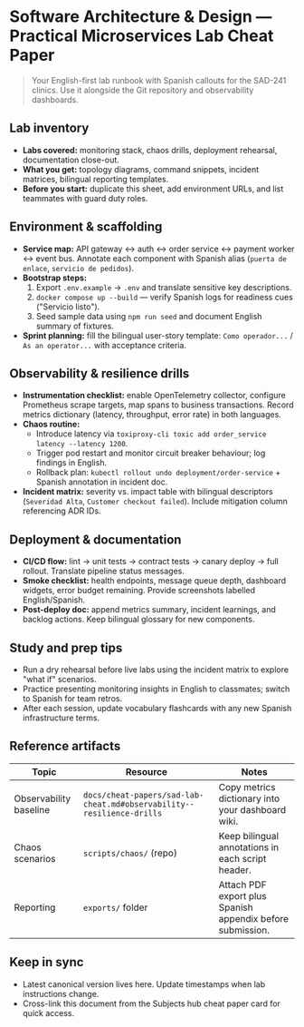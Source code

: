 # Software Architecture & Design — Practical Microservices Lab Cheat Paper

> Your English-first lab runbook with Spanish callouts for the SAD-241 clinics. Use it alongside the Git repository and observability dashboards.

## Lab inventory
- **Labs covered:** monitoring stack, chaos drills, deployment rehearsal, documentation close-out.
- **What you get:** topology diagrams, command snippets, incident matrices, bilingual reporting templates.
- **Before you start:** duplicate this sheet, add environment URLs, and list teammates with guard duty roles.

## Environment & scaffolding
- **Service map:** API gateway ↔ auth ↔ order service ↔ payment worker ↔ event bus. Annotate each component with Spanish alias (`puerta de enlace`, `servicio de pedidos`).
- **Bootstrap steps:**
  1. Export `.env.example` → `.env` and translate sensitive key descriptions.
  2. `docker compose up --build` — verify Spanish logs for readiness cues ("Servicio listo").
  3. Seed sample data using `npm run seed` and document English summary of fixtures.
- **Sprint planning:** fill the bilingual user-story template: `Como operador...` / `As an operator...` with acceptance criteria.

## Observability & resilience drills
- **Instrumentation checklist:** enable OpenTelemetry collector, configure Prometheus scrape targets, map spans to business transactions. Record metrics dictionary (latency, throughput, error rate) in both languages.
- **Chaos routine:**
  - Introduce latency via `toxiproxy-cli toxic add order_service latency --latency 1200`.
  - Trigger pod restart and monitor circuit breaker behaviour; log findings in English.
  - Rollback plan: `kubectl rollout undo deployment/order-service` + Spanish annotation in incident doc.
- **Incident matrix:** severity vs. impact table with bilingual descriptors (`Severidad Alta`, `Customer checkout failed`). Include mitigation column referencing ADR IDs.

## Deployment & documentation
- **CI/CD flow:** lint → unit tests → contract tests → canary deploy → full rollout. Translate pipeline status messages.
- **Smoke checklist:** health endpoints, message queue depth, dashboard widgets, error budget remaining. Provide screenshots labelled English/Spanish.
- **Post-deploy doc:** append metrics summary, incident learnings, and backlog actions. Keep bilingual glossary for new components.

## Study and prep tips
- Run a dry rehearsal before live labs using the incident matrix to explore "what if" scenarios.
- Practice presenting monitoring insights in English to classmates; switch to Spanish for team retros.
- After each session, update vocabulary flashcards with any new Spanish infrastructure terms.

## Reference artifacts
| Topic | Resource | Notes |
| --- | --- | --- |
| Observability baseline | `docs/cheat-papers/sad-lab-cheat.md#observability--resilience-drills` | Copy metrics dictionary into your dashboard wiki. |
| Chaos scenarios | `scripts/chaos/` (repo) | Keep bilingual annotations in each script header. |
| Reporting | `exports/` folder | Attach PDF export plus Spanish appendix before submission. |

## Keep in sync
- Latest canonical version lives here. Update timestamps when lab instructions change.
- Cross-link this document from the Subjects hub cheat paper card for quick access.
